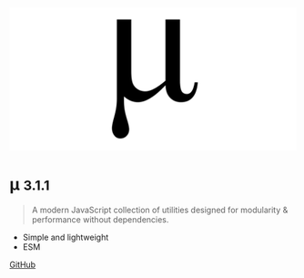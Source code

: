 ![logo](media/mu.png)

# µ <small>3.1.1</small>

> A modern JavaScript collection of utilities designed for modularity & performance without dependencies.

- Simple and lightweight
- ESM

[GitHub](https://github.com/efureev/mu)

